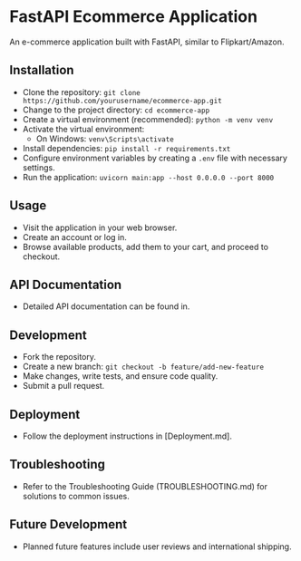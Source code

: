 # FastAPI Ecommerce Application

An e-commerce application built with FastAPI, similar to Flipkart/Amazon.

## Installation

- Clone the repository: `git clone https://github.com/yourusername/ecommerce-app.git`
- Change to the project directory: `cd ecommerce-app`
- Create a virtual environment (recommended): `python -m venv venv`
- Activate the virtual environment:
  - On Windows: `venv\Scripts\activate`
- Install dependencies: `pip install -r requirements.txt`
- Configure environment variables by creating a `.env` file with necessary settings.
- Run the application: `uvicorn main:app --host 0.0.0.0 --port 8000`

## Usage

- Visit the application in your web browser.
- Create an account or log in.
- Browse available products, add them to your cart, and proceed to checkout.

## API Documentation

- Detailed API documentation can be found in.

## Development

- Fork the repository.
- Create a new branch: `git checkout -b feature/add-new-feature`
- Make changes, write tests, and ensure code quality.
- Submit a pull request.

## Deployment

- Follow the deployment instructions in [Deployment.md].

## Troubleshooting

- Refer to the Troubleshooting Guide (TROUBLESHOOTING.md) for solutions to common issues.


## Future Development

- Planned future features include user reviews and international shipping.
